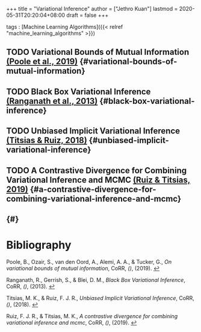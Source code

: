 +++
title = "Variational Inference"
author = ["Jethro Kuan"]
lastmod = 2020-05-31T20:20:04+08:00
draft = false
+++

tags
: [Machine Learning Algorithms]({{< relref "machine_learning_algorithms" >}})

## <span class="org-todo todo TODO">TODO</span> Variational Bounds of Mutual Information <a id="03aaa70b22ec63a2f916644ec4a63dfa" href="#poole19_variat_bound_mutual_infor">(Poole et al., 2019)</a> {#variational-bounds-of-mutual-information}

## <span class="org-todo todo TODO">TODO</span> Black Box Variational Inference <a id="3eabd5765f9fe3b95008c8b32882582a" href="#ranganath13_black_box_variat_infer">(Ranganath et al., 2013)</a> {#black-box-variational-inference}

## <span class="org-todo todo TODO">TODO</span> Unbiased Implicit Variational Inference <a id="7b6b053dec18fe5e07671a59166157b8" href="#titsias18_unbias_implic_variat_infer">(Titsias \& Ruiz, 2018)</a> {#unbiased-implicit-variational-inference}

## <span class="org-todo todo TODO">TODO</span> A Contrastive Divergence for Combining Variational Inference and MCMC <a id="4c999ee4f97f0b29c9fbd80625fc011b" href="#ruiz19_contr_diver_combin_variat_infer_mcmc">(Ruiz \& Titsias, 2019)</a> {#a-contrastive-divergence-for-combining-variational-inference-and-mcmc}

## {#}

# Bibliography

<a id="poole19_variat_bound_mutual_infor" target="_blank">Poole, B., Ozair, S., van den Oord, A., Alemi, A. A., & Tucker, G., _On variational bounds of mutual information_, CoRR, _()_, (2019). </a> [↩](#03aaa70b22ec63a2f916644ec4a63dfa)

<a id="ranganath13_black_box_variat_infer" target="_blank">Ranganath, R., Gerrish, S., & Blei, D. M., _Black Box Variational Inference_, CoRR, _()_, (2013). </a> [↩](#3eabd5765f9fe3b95008c8b32882582a)

<a id="titsias18_unbias_implic_variat_infer" target="_blank">Titsias, M. K., & Ruiz, F. J. R., _Unbiased Implicit Variational Inference_, CoRR, _()_, (2018). </a> [↩](#7b6b053dec18fe5e07671a59166157b8)

<a id="ruiz19_contr_diver_combin_variat_infer_mcmc" target="_blank">Ruiz, F. J. R., & Titsias, M. K., _A contrastive divergence for combining variational inference and mcmc_, CoRR, _()_, (2019). </a> [↩](#4c999ee4f97f0b29c9fbd80625fc011b)

